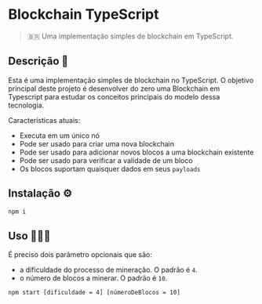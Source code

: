 # Blockchain TypeScript

> 🇧🇷 Uma implementação simples de blockchain em TypeScript.

## Descrição 📝

Esta é uma implementação simples de blockchain no TypeScript. O objetivo principal deste projeto é desenvolver do zero uma Blockchain em Typescript para estudar os conceitos principais do modelo dessa tecnologia.

Características atuais:

- Executa em um único nó
- Pode ser usado para criar uma nova blockchain
- Pode ser usado para adicionar novos blocos a uma blockchain existente
- Pode ser usado para verificar a validade de um bloco
- Os blocos suportam quaisquer dados em seus `payloads`

## Instalação ⚙

```bash
npm i
```

## Uso 👨🏽‍💻

É preciso dois parâmetro opcionais que são:

- a dificuldade do processo de mineração. O padrão é `4`.
- o número de blocos a minerar. O padrão é `10`.

```bash
npm start [dificuldade = 4] [númeroDeBlocos = 10]
```
